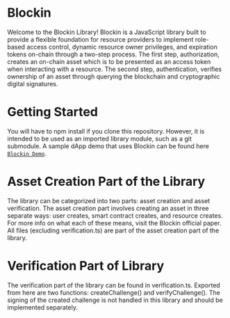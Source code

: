 # Blockin

Welcome to the Blockin Library! Blockin is a JavaScript library built to provide a flexible foundation for resource providers to implement role-based access control, dynamic resource owner privileges, and expiration tokens on-chain through a two-step process. The first step, authorization, creates an on-chain asset which is to be presented as an access token when interacting with a resource. The second step, authentication, verifies ownership of an asset through querying the blockchain and cryptographic digital signatures.

# Getting Started
You will have to npm install if you clone this repository. However, it is intended to be used as an imported library module, such as a git submodule. A sample dApp demo that uses Blockin can be found here [`Blockin Demo`](https://github.com/kking935/Blockin-Demo).

# Asset Creation Part of the Library
The library can be categorized into two parts: asset creation and asset verification. The asset creation part involves creating an asset in three separate ways: user creates, smart contract creates, and resource creates. For more info on what each of these means, visit the Blockin official paper. All files (excluding verification.ts) are part of the asset creation part of the library.

# Verification Part of Library
The verification part of the library can be found in verification.ts. Exported from here are two functions: createChallenge() and verifyChallenge(). The signing of the created challenge is not handled in this library and should be implemented separately. 
